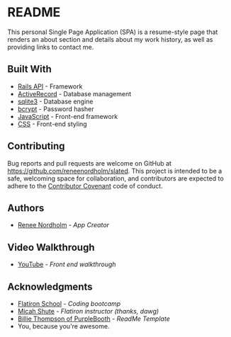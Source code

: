 # README

This personal Single Page Application (SPA) is a resume-style page that renders an about section and details about my work history, as well as providing links to contact me.

## Built With

* [Rails API](https://github.com/rails/rails) - Framework
* [ActiveRecord](https://rubygems.org/gems/activerecord) - Database management
* [sqlite3](https://rubygems.org/gems/sqlite3) - Database engine
* [bcrypt](https://rubygems.org/gems/bcrypt) - Password hasher
* [JavaScript](https://developer.mozilla.org/en-US/docs/Web/JavaScript) - Front-end framework
* [CSS](https://developer.mozilla.org/en-US/docs/Web/CSS) - Front-end styling

## Contributing

Bug reports and pull requests are welcome on GitHub at https://github.com/reneenordholm/slated. This project is intended to be a safe, welcoming space for collaboration, and contributors are expected to adhere to the [Contributor Covenant](https://www.contributor-covenant.org/) code of conduct.

## Authors

* [Renee Nordholm](https://github.com/reneenordholm) - *App Creator*

## Video Walkthrough

* [YouTube](https://youtu.be/VYZWRUnwNe8) - *Front end walkthrough*

## Acknowledgments

* [Flatiron School](https://flatironschool.com/) - *Coding bootcamp*
* [Micah Shute](https://github.com/micahshute) - *Flatiron instructor (thanks, dawg)*
* [Billie Thompson of PurpleBooth](https://github.com/PurpleBooth) - *ReadMe Template*
* You, because you're awesome. 
